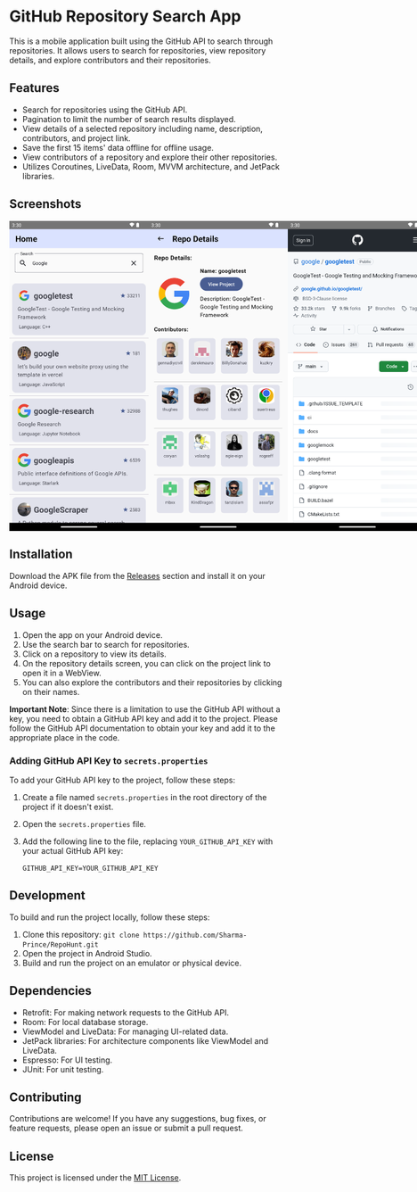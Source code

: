 # GitHub Repository Search App

This is a mobile application built using the GitHub API to search through repositories. It allows users to search for repositories, view repository details, and explore contributors and their repositories.

## Features

- Search for repositories using the GitHub API.
- Pagination to limit the number of search results displayed.
- View details of a selected repository including name, description, contributors, and project link.
- Save the first 15 items' data offline for offline usage.
- View contributors of a repository and explore their other repositories.
- Utilizes Coroutines, LiveData, Room, MVVM architecture, and JetPack libraries.

## Screenshots

<div style="display: flex; flex-direction: row;">
    <img src="screenshots/home_screen.png" alt="Home Screen" width="250"/>
    <img src="screenshots/repo_details_screen.png" alt="Repository Details Screen" width="250"/>
    <img src="screenshots/web_view.png" alt="WebView Screen" width="250"/>
</div>



## Installation

Download the APK file from the [Releases](app/release/app-release.apk) section and install it on your Android device.

## Usage

1. Open the app on your Android device.
2. Use the search bar to search for repositories.
3. Click on a repository to view its details.
4. On the repository details screen, you can click on the project link to open it in a WebView.
5. You can also explore the contributors and their repositories by clicking on their names.

**Important Note**: Since there is a limitation to use the GitHub API without a key, you need to obtain a GitHub API key and add it to the project. Please follow the GitHub API documentation to obtain your key and add it to the appropriate place in the code.

### Adding GitHub API Key to `secrets.properties`

To add your GitHub API key to the project, follow these steps:

1. Create a file named `secrets.properties` in the root directory of the project if it doesn't exist.
2. Open the `secrets.properties` file.
3. Add the following line to the file, replacing `YOUR_GITHUB_API_KEY` with your actual GitHub API key:

   ```properties
   GITHUB_API_KEY=YOUR_GITHUB_API_KEY

## Development

To build and run the project locally, follow these steps:

1. Clone this repository: `git clone https://github.com/Sharma-Prince/RepoHunt.git`
2. Open the project in Android Studio.
3. Build and run the project on an emulator or physical device.

## Dependencies

- Retrofit: For making network requests to the GitHub API.
- Room: For local database storage.
- ViewModel and LiveData: For managing UI-related data.
- JetPack libraries: For architecture components like ViewModel and LiveData.
- Espresso: For UI testing.
- JUnit: For unit testing.

## Contributing

Contributions are welcome! If you have any suggestions, bug fixes, or feature requests, please open an issue or submit a pull request.

## License

This project is licensed under the [MIT License](LICENSE).
